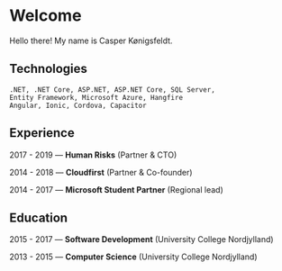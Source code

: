 # Welcome

Hello there! My name is Casper Kønigsfeldt.

## Technologies
```
.NET, .NET Core, ASP.NET, ASP.NET Core, SQL Server,
Entity Framework, Microsoft Azure, Hangfire
Angular, Ionic, Cordova, Capacitor
```

## Experience

2017 - 2019 ⁠— **Human Risks** (Partner & CTO)

2014 - 2018 ⁠— **Cloudfirst** (Partner & Co-founder)

2014 - 2017 ⁠— **Microsoft Student Partner** (Regional lead)

## Education

2015 - 2017 ⁠— **Software Development** (University College Nordjylland)

2013 - 2015 ⁠— **Computer Science** (University College Nordjylland)
